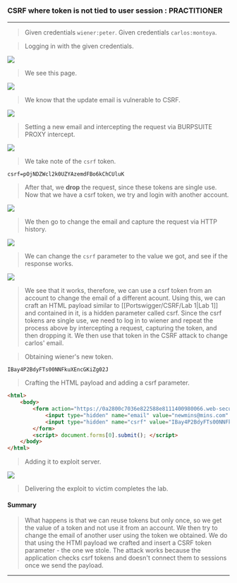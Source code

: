 
### CSRF where token is not tied to user session : PRACTITIONER

---


> Given credentials `wiener:peter`.
> Given credentials `carlos:montoya`.

> Logging in with the given credentials.

![](./screenshots/lab1-1.png)

> We see this page.

![](./screenshots/lab1-2.png)

> We know that the update email is vulnerable to CSRF.

![](./screenshots/lab4-2.png)

> Setting a new email and intercepting the request via BURPSUITE PROXY intercept.

![](./screenshots/lab4-3.png)

> We take note of the `csrf` token.
```
csrf=pOjNDZWcl2k0UZYAzemdFBo6kChCUluK
```

> After that, we **drop** the request, since these tokens are single use.
> Now that we have a csrf token, we try and login with another account.

![](./screenshots/lab4-4.png)

> We then go to change the email and capture the request via HTTP history.

![](./screenshots/lab4-5.png)

> We can change the `csrf` parameter to the value we got, and see if the response works.

![](./screenshots/lab4-6.png)

> We see that it works, therefore, we can use a csrf token from an account to change the email of a different acount.
> Using this, we can craft an HTML payload similar to [[Portswigger/CSRF/Lab 1|Lab 1]] and contained in it, is a hidden parameter called csrf.
> Since the csrf tokens are single use, we need to log in to wiener and repeat the process above by intercepting a request, capturing the token, and then dropping it.
> We then use that token in the CSRF attack to change carlos' email.

> Obtaining wiener's new token.
```
IBay4P2BdyFTs00NNFkuXEncGKiZg02J
```

> Crafting the HTML payload and adding a csrf parameter.

```HTML
<html> 
	<body> 
		<form action="https://0a2800c7036e822588e8111400980066.web-security-academy.net/my-account/change-email" method="POST"> 
			<input type="hidden" name="email" value="newmins@mins.com" /> 
			<input type="hidden" name="csrf" value="IBay4P2BdyFTs00NNFkuXEncGKiZg02J" />
		</form> 
		<script> document.forms[0].submit(); </script> 
	</body> 
</html>
```

> Adding it to exploit server.

![](./screenshots/lab4-7.png)

> Delivering the exploit to victim completes the lab.

#### Summary

> What happens is that we can reuse tokens but only once, so we get the value of a token and not use it from an account.
> We then try to change the email of another user using the token we obtained.
> We do that using the HTMl payload we crafted and insert a CSRF token parameter - the one we stole.
> The attack works because the application checks csrf tokens and doesn't connect them to sessions once we send the payload.

---

